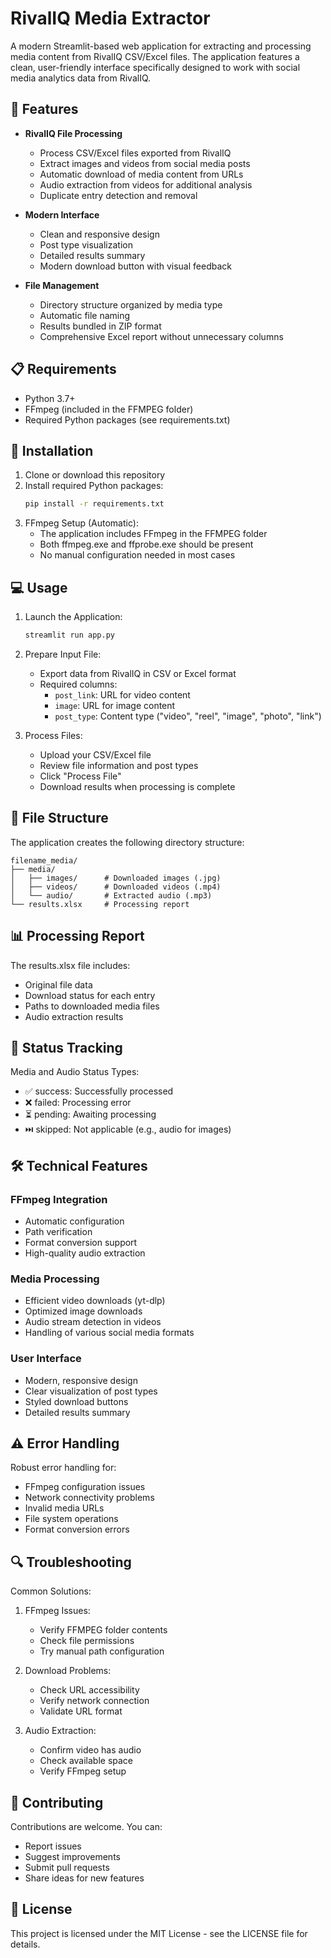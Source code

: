 # RivalIQ Media Extractor

A modern Streamlit-based web application for extracting and processing media content from RivalIQ CSV/Excel files. The application features a clean, user-friendly interface specifically designed to work with social media analytics data from RivalIQ.

## 🌟 Features

- **RivalIQ File Processing**
  - Process CSV/Excel files exported from RivalIQ
  - Extract images and videos from social media posts
  - Automatic download of media content from URLs
  - Audio extraction from videos for additional analysis
  - Duplicate entry detection and removal

- **Modern Interface**
  - Clean and responsive design
  - Post type visualization
  - Detailed results summary
  - Modern download button with visual feedback

- **File Management**
  - Directory structure organized by media type
  - Automatic file naming
  - Results bundled in ZIP format
  - Comprehensive Excel report without unnecessary columns

## 📋 Requirements

- Python 3.7+
- FFmpeg (included in the FFMPEG folder)
- Required Python packages (see requirements.txt)

## 🚀 Installation

1. Clone or download this repository
2. Install required Python packages:
   ```bash
   pip install -r requirements.txt
   ```
3. FFmpeg Setup (Automatic):
   - The application includes FFmpeg in the FFMPEG folder
   - Both ffmpeg.exe and ffprobe.exe should be present
   - No manual configuration needed in most cases

## 💻 Usage

1. Launch the Application:
   ```bash
   streamlit run app.py
   ```

2. Prepare Input File:
   - Export data from RivalIQ in CSV or Excel format
   - Required columns:
     - `post_link`: URL for video content
     - `image`: URL for image content
     - `post_type`: Content type ("video", "reel", "image", "photo", "link")

3. Process Files:
   - Upload your CSV/Excel file
   - Review file information and post types
   - Click "Process File"
   - Download results when processing is complete

## 📁 File Structure

The application creates the following directory structure:
```
filename_media/
├── media/
│   ├── images/      # Downloaded images (.jpg)
│   ├── videos/      # Downloaded videos (.mp4)
│   └── audio/       # Extracted audio (.mp3)
└── results.xlsx     # Processing report
```

## 📊 Processing Report

The results.xlsx file includes:
- Original file data
- Download status for each entry
- Paths to downloaded media files
- Audio extraction results

## 🎯 Status Tracking

Media and Audio Status Types:
- ✅ success: Successfully processed
- ❌ failed: Processing error
- ⏳ pending: Awaiting processing
- ⏭️ skipped: Not applicable (e.g., audio for images)

## 🛠️ Technical Features

### FFmpeg Integration
- Automatic configuration
- Path verification
- Format conversion support
- High-quality audio extraction

### Media Processing
- Efficient video downloads (yt-dlp)
- Optimized image downloads
- Audio stream detection in videos
- Handling of various social media formats

### User Interface
- Modern, responsive design
- Clear visualization of post types
- Styled download buttons
- Detailed results summary

## ⚠️ Error Handling

Robust error handling for:
- FFmpeg configuration issues
- Network connectivity problems
- Invalid media URLs
- File system operations
- Format conversion errors

## 🔍 Troubleshooting

Common Solutions:

1. FFmpeg Issues:
   - Verify FFMPEG folder contents
   - Check file permissions
   - Try manual path configuration

2. Download Problems:
   - Check URL accessibility
   - Verify network connection
   - Validate URL format

3. Audio Extraction:
   - Confirm video has audio
   - Check available space
   - Verify FFmpeg setup

## 🤝 Contributing

Contributions are welcome. You can:
- Report issues
- Suggest improvements
- Submit pull requests
- Share ideas for new features

## 📄 License

This project is licensed under the MIT License - see the LICENSE file for details. 